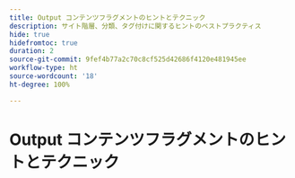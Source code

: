 ```yaml
---
title: Output コンテンツフラグメントのヒントとテクニック
description: サイト階層、分類、タグ付けに関するヒントのベストプラクティス
hide: true
hidefromtoc: true
duration: 2
source-git-commit: 9fef4b77a2c70c8cf525d42686f4120e481945ee
workflow-type: ht
source-wordcount: '18'
ht-degree: 100%

---
```



# Output コンテンツフラグメントのヒントとテクニック
